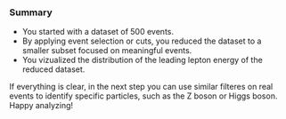 ### Summary
- You started with a dataset of 500 events.
- By applying event selection or cuts, you reduced the dataset to a smaller subset focused on meaningful events.
- You vizualized the distribution of the leading lepton energy of the reduced dataset.
    
If everything is clear, in the next step you can use similar filteres on real events to identify specific particles, such as the Z boson or Higgs boson. Happy analyzing!
